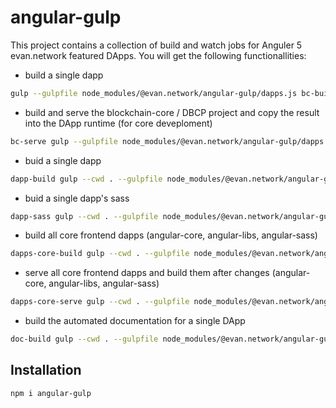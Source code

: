 # angular-gulp
This project contains a collection of build and watch jobs for Anguler 5 evan.network featured DApps. You will get the following functionallities:

- build a single dapp
```sh
gulp --gulpfile node_modules/@evan.network/angular-gulp/dapps.js bc-build ~/path-to-dapp
```

- build and serve the blockchain-core / DBCP project and copy the result into the DApp runtime (for core deveploment)
```sh
bc-serve gulp --gulpfile node_modules/@evan.network/angular-gulp/dapps.js bc-build --serve
```

- buid a single dapp
```sh
dapp-build gulp --cwd . --gulpfile node_modules/@evan.network/angular-gulp/dapp.js build --dapp ~/path-to-dapp
```

- buid a single dapp's sass

```sh
dapp-sass gulp --cwd . --gulpfile node_modules/@evan.network/angular-gulp/dapp.js sass --dapp ~/path-to-dapp
```

- build all core frontend dapps (angular-core, angular-libs, angular-sass)
```sh
dapps-core-build gulp --cwd . --gulpfile node_modules/@evan.network/angular-gulp/dapps.js dapps-core-build
```

- serve all core frontend dapps and build them after changes (angular-core, angular-libs, angular-sass)
```sh
dapps-core-serve gulp --cwd . --gulpfile node_modules/@evan.network/angular-gulp/dapps.js dapps-core-build --serve ~/path-to-dapp
```

- build the automated documentation for a single DApp
```sh
doc-build gulp --cwd . --gulpfile node_modules/@evan.network/angular-gulp/documentation.js build-doc --dapp ~/path-to-dapp
```

## Installation
```sh
npm i angular-gulp
```
